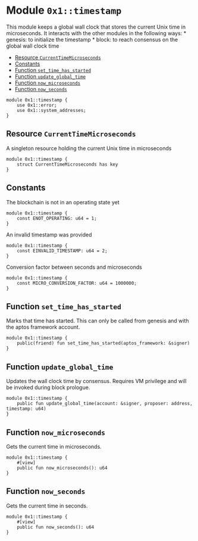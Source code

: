 <a id="0x1_timestamp"></a>

# Module `0x1::timestamp`

This module keeps a global wall clock that stores the current Unix time in microseconds.
It interacts with the other modules in the following ways: \* genesis: to initialize the timestamp \* block: to reach consensus on the global wall clock time

- [Resource `CurrentTimeMicroseconds`](#0x1_timestamp_CurrentTimeMicroseconds)
- [Constants](#@Constants_0)
- [Function `set_time_has_started`](#0x1_timestamp_set_time_has_started)
- [Function `update_global_time`](#0x1_timestamp_update_global_time)
- [Function `now_microseconds`](#0x1_timestamp_now_microseconds)
- [Function `now_seconds`](#0x1_timestamp_now_seconds)

```move
module 0x1::timestamp {
    use 0x1::error;
    use 0x1::system_addresses;
}
```

<a id="0x1_timestamp_CurrentTimeMicroseconds"></a>

## Resource `CurrentTimeMicroseconds`

A singleton resource holding the current Unix time in microseconds

```move
module 0x1::timestamp {
    struct CurrentTimeMicroseconds has key
}
```

<a id="@Constants_0"></a>

## Constants

<a id="0x1_timestamp_ENOT_OPERATING"></a>

The blockchain is not in an operating state yet

```move
module 0x1::timestamp {
    const ENOT_OPERATING: u64 = 1;
}
```

<a id="0x1_timestamp_EINVALID_TIMESTAMP"></a>

An invalid timestamp was provided

```move
module 0x1::timestamp {
    const EINVALID_TIMESTAMP: u64 = 2;
}
```

<a id="0x1_timestamp_MICRO_CONVERSION_FACTOR"></a>

Conversion factor between seconds and microseconds

```move
module 0x1::timestamp {
    const MICRO_CONVERSION_FACTOR: u64 = 1000000;
}
```

<a id="0x1_timestamp_set_time_has_started"></a>

## Function `set_time_has_started`

Marks that time has started. This can only be called from genesis and with the aptos framework account.

```move
module 0x1::timestamp {
    public(friend) fun set_time_has_started(aptos_framework: &signer)
}
```

<a id="0x1_timestamp_update_global_time"></a>

## Function `update_global_time`

Updates the wall clock time by consensus. Requires VM privilege and will be invoked during block prologue.

```move
module 0x1::timestamp {
    public fun update_global_time(account: &signer, proposer: address, timestamp: u64)
}
```

<a id="0x1_timestamp_now_microseconds"></a>

## Function `now_microseconds`

Gets the current time in microseconds.

```move
module 0x1::timestamp {
    #[view]
    public fun now_microseconds(): u64
}
```

<a id="0x1_timestamp_now_seconds"></a>

## Function `now_seconds`

Gets the current time in seconds.

```move
module 0x1::timestamp {
    #[view]
    public fun now_seconds(): u64
}
```

